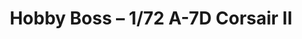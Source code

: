 ---
layout: product
title: "Hobby Boss – 1/72 A-7D Corsair II"
price: "3200" 
desc: "Maketa"
img_path: "/assets/img/HB87203.webp"
brand: "N/A"
available: true
special_offer: false
new: true
soon: false
cat: "010000"
subcat: "013500"
subsubcat: "0N/A"
sifra: "HB87203"
popular: false
spec: false
---